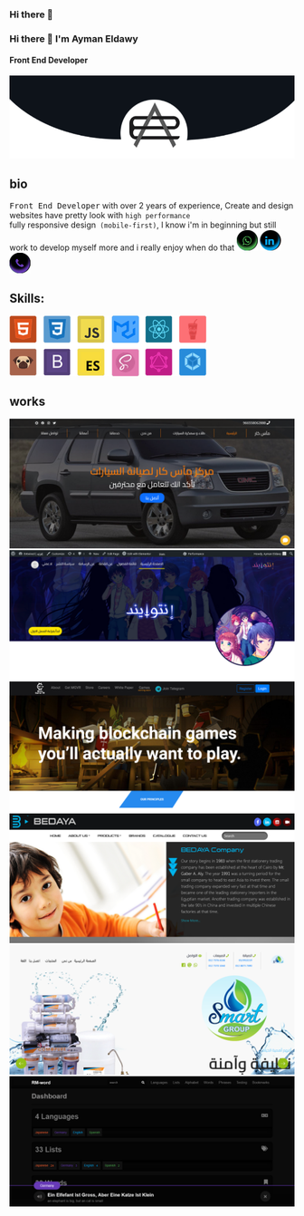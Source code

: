 ### Hi there 👋

<!--
**AymanEldawy/AymanEldawy** is a ✨ _special_ ✨ repository because its `README.md` (this file) appears on your GitHub profile.

Here are some ideas to get you started:

- 🔭 I’m currently working on ...
- 🌱 I’m currently learning ...
- 👯 I’m looking to collaborate on ...
- 🤔 I’m looking for help with ...
- 💬 Ask me about ...
- 📫 How to reach me: ...
- 😄 Pronouns: ...
- ⚡ Fun fact: ...
-->

### Hi there 👋 I'm Ayman Eldawy
#### Front End Developer
![create and design websites](https://raw.githubusercontent.com/AymanEldawy/AymanEldawy/main/banner.png)
## bio
<kbd>Front End Developer</kbd> with over 2 years of experience, Create and design websites have pretty look with <code>high performance </code> fully responsive design<code> (mobile-first)</code>, I know i'm in beginning but still work to develop myself more and i really enjoy when do that
[<img src="https://raw.githubusercontent.com/AymanEldawy/AymanEldawy/main/whats-icon.png" alt="" width="">](https://api.whatsapp.com/send/?phone=+201501685804&text&app_absent=0)
[<img src="https://raw.githubusercontent.com/AymanEldawy/AymanEldawy/main/linkedin-icon.png" alt="" width="">](https://www.linkedin.com/in/aymaneldawy/)
[<img src="https://raw.githubusercontent.com/AymanEldawy/AymanEldawy/main/phone-icon.png" alt="" width="">](tel:+2001021868543)

## Skills:
![skills](https://raw.githubusercontent.com/AymanEldawy/AymanEldawy/main/skills.png)
## works
[<img src="https://raw.githubusercontent.com/AymanEldawy/AymanEldawy/main/mas-car.png" alt="mas-car" max-width="240px">](https://aymaneldawy.github.io/mas-car/)
[<img src="https://raw.githubusercontent.com/AymanEldawy/AymanEldawy/main/pluvias.png" alt="pluvias" max-width="240px">](https://pluvias.net/)
[<img src="https://raw.githubusercontent.com/AymanEldawy/AymanEldawy/main/metagamevr.png" alt="metagamevr" max-width="240px">](https://metagamevr.com/)
[<img src="https://raw.githubusercontent.com/AymanEldawy/AymanEldawy/main/bedaya.png" alt="bedaya" max-width="240px">](http://bedaya-stationery.com/)
[<img src="https://raw.githubusercontent.com/AymanEldawy/AymanEldawy/main/smartgroup.png" alt="smartgroup" max-width="240px">](http://www.smartgroup-alex.com/)
[<img src="https://raw.githubusercontent.com/AymanEldawy/AymanEldawy/main/rm-word-full.png" alt="rm-word" max-width="240px">](https://aymaneldawy.github.io/RM-word/dist/)


<!-- - 🌱 I’m currently learning React roadmap 
 -->


